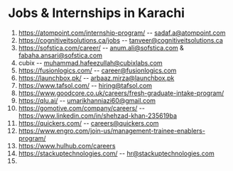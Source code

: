 # Jobs & Internships in Karachi
1) https://atompoint.com/internship-program/ -- sadaf.a@atompoint.com <br>
2) https://cognitiveitsolutions.ca/jobs  --  tanveer@cognitiveitsolutions.ca <br>
3) https://sofstica.com/career/ -- anum.ali@sofstica.com & fabaha.ansari@sofstica.com <br>
4) cubix -- muhammad.hafeezullah@cubixlabs.com <br>
5) https://fusionlogics.com/ -- career@fusionlogics.com <br>
6) https://launchbox.pk/ -- arbaaz.mirza@launchbox.pk <br>
7) https://www.tafsol.com/ -- hiring@tafsol.com <br>
8) https://www.goodcore.co.uk/careers/fresh-graduate-intake-program/ <br>
9) https://qlu.ai/ -- umarikhanniazi60@gmail.com <br>
10) https://gomotive.com/company/careers/ -- https://www.linkedin.com/in/shehzad-khan-235619ba   <br>
11) https://quickers.com/ -- careers@quickers.com <br>
12) https://www.engro.com/join-us/management-trainee-enablers-program/  <br>
13) https://www.hulhub.com/careers  <br>
14) https://stackuptechnologies.com/ -- hr@stackuptechnologies.com
15) 

